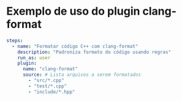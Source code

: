 [//]: <> (Documentação gerada com intmain_docmd)
# Exemplo de uso do plugin clang-format

```yaml
steps:
  - name: "Formatar código C++ com clang-format"
    description: "Padroniza formato do código usando regras"
    run_as: user
    plugin:
      name: "clang-format"
      source: # Lista arquivos a serem formatados
        - "src/*.cpp"
        - "test/*.cpp"
        - "include/*.hpp"
```

